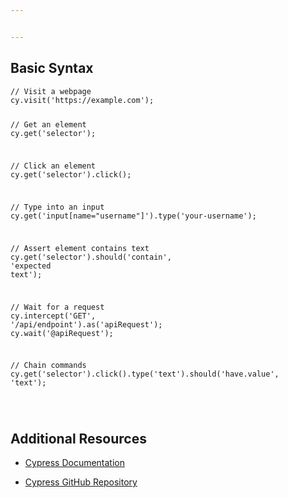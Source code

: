 ```yaml
---


---
```


<h2 id="basic-syntax">Basic Syntax</h2>
<pre class=" language-javascript"><code class="prism  language-javascript"><span class="token comment">// Visit a webpage</span>
cy<span class="token punctuation">.</span><span class="token function">visit</span><span class="token punctuation">(</span><span class="token string">'https://example.com'</span><span class="token punctuation">)</span><span class="token punctuation">;</span>

<span class="token comment">// Get an element</span>
cy<span class="token punctuation">.</span><span class="token keyword">get</span><span class="token punctuation">(</span><span class="token string">'selector'</span><span class="token punctuation">)</span><span class="token punctuation">;</span>

<span class="token comment">// Click an element</span>
cy<span class="token punctuation">.</span><span class="token keyword">get</span><span class="token punctuation">(</span><span class="token string">'selector'</span><span class="token punctuation">)</span><span class="token punctuation">.</span><span class="token function">click</span><span class="token punctuation">(</span><span class="token punctuation">)</span><span class="token punctuation">;</span>

<span class="token comment">// Type into an input</span>
cy<span class="token punctuation">.</span><span class="token keyword">get</span><span class="token punctuation">(</span><span class="token string">'input[name="username"]'</span><span class="token punctuation">)</span><span class="token punctuation">.</span><span class="token function">type</span><span class="token punctuation">(</span><span class="token string">'your-username'</span><span class="token punctuation">)</span><span class="token punctuation">;</span>

<span class="token comment">// Assert element contains text</span>
cy<span class="token punctuation">.</span><span class="token keyword">get</span><span class="token punctuation">(</span><span class="token string">'selector'</span><span class="token punctuation">)</span><span class="token punctuation">.</span><span class="token function">should</span><span class="token punctuation">(</span><span class="token string">'contain'</span><span class="token punctuation">,</span> <span class="token string">'expected text'</span><span class="token punctuation">)</span><span class="token punctuation">;</span>

<span class="token comment">// Wait for a request</span>
cy<span class="token punctuation">.</span><span class="token function">intercept</span><span class="token punctuation">(</span><span class="token string">'GET'</span><span class="token punctuation">,</span> <span class="token string">'/api/endpoint'</span><span class="token punctuation">)</span><span class="token punctuation">.</span><span class="token keyword">as</span><span class="token punctuation">(</span><span class="token string">'apiRequest'</span><span class="token punctuation">)</span><span class="token punctuation">;</span>
cy<span class="token punctuation">.</span><span class="token function">wait</span><span class="token punctuation">(</span><span class="token string">'@apiRequest'</span><span class="token punctuation">)</span><span class="token punctuation">;</span>

<span class="token comment">// Chain commands</span>
cy<span class="token punctuation">.</span><span class="token keyword">get</span><span class="token punctuation">(</span><span class="token string">'selector'</span><span class="token punctuation">)</span><span class="token punctuation">.</span><span class="token function">click</span><span class="token punctuation">(</span><span class="token punctuation">)</span><span class="token punctuation">.</span><span class="token function">type</span><span class="token punctuation">(</span><span class="token string">'text'</span><span class="token punctuation">)</span><span class="token punctuation">.</span><span class="token function">should</span><span class="token punctuation">(</span><span class="token string">'have.value'</span><span class="token punctuation">,</span> <span class="token string">'text'</span><span class="token punctuation">)</span><span class="token punctuation">;</span>

</code></pre>
<h2 id="additional-resources">Additional Resources</h2>
<ul>
<li>
<p><a href="%5B%5Bhttps://docs.cypress.io%5D(https://docs.cypress.io/)%5D(%5Bhttps://docs.cypress.io/%5D(https://docs.cypress.io/))">Cypress Documentation</a></p>
</li>
<li>
<p><a href="%5B%5Bhttps://github.com/cypress-io/cypress%5D(https://github.com/cypress-io/cypress)%5D(%5Bhttps://github.com/cypress-io/cypress%5D(https://github.com/cypress-io/cypress))">Cypress GitHub Repository</a></p>
</li>
</ul>

